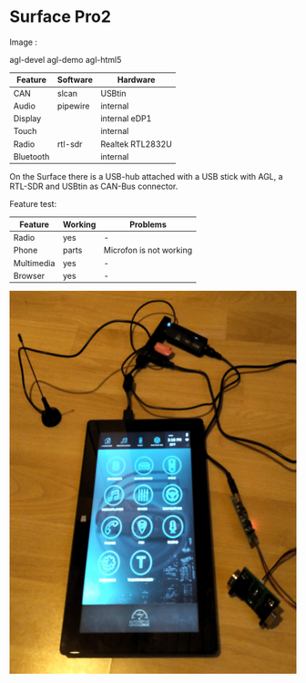 # Surface Pro2 

Image :

agl-devel agl-demo agl-html5

| Feature | Software | Hardware |
| --- | --- | ---|
| CAN | slcan | USBtin| 
| Audio | pipewire | internal|
| Display |  | internal eDP1 |
| Touch |  | internal | 
| Radio | rtl-sdr | Realtek RTL2832U |
| Bluetooth | | internal |

On the Surface there is a USB-hub attached with a USB stick with AGL, a RTL-SDR and USBtin as CAN-Bus connector.

Feature test:

| Feature | Working | Problems |
| --- | --- | --- |
| Radio | yes | - |
| Phone | parts | Microfon is not working |
| Multimedia | yes | - |
| Browser | yes | -|

![AGL on Surface][surface_img]

[surface_img]: agl_surface.jpg
